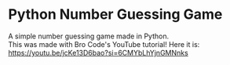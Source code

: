 # Python Number Guessing Game
A simple number guessing game made in Python.
<br> This was made with Bro Code's YouTube tutorial! Here it is: https://youtu.be/jcKe13D6bao?si=6CMYbLhYjnGMNnks
